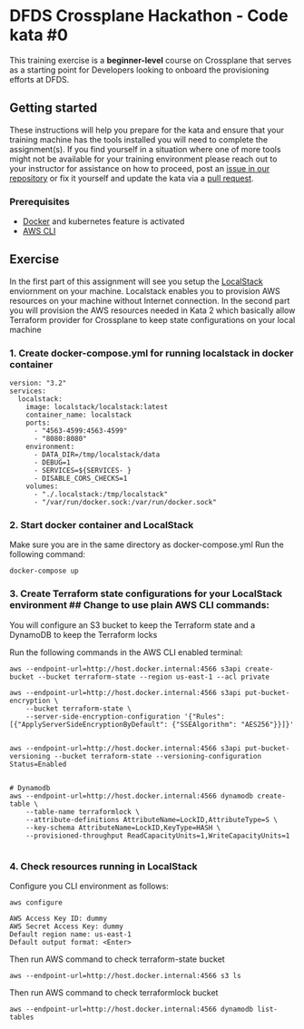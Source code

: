 DFDS Crossplane Hackathon - Code kata #0
======================================

This training exercise is a **beginner-level** course on Crossplane that serves as a starting point for Developers looking to onboard the provisioning efforts at DFDS.

## Getting started
These instructions will help you prepare for the kata and ensure that your training machine has the tools installed you will need to complete the assignment(s). If you find yourself in a situation where one of more tools might not be available for your training environment please reach out to your instructor for assistance on how to proceed, post an [issue in our repository](https://github.com/dfds/dojo/issues) or fix it yourself and update the kata via a [pull request](https://github.com/dfds/dojo/pulls).

### Prerequisites
* [Docker](https://www.docker.com/get-started) and kubernetes feature is activated
* [AWS CLI](https://aws.amazon.com/cli/)

## Exercise
In the first part of this assignment will see you setup the [LocalStack](https://github.com/localstack/localstack) enviornment on your machine. Localstack enables you to provision AWS resources on your machine without Internet connection.
In the second part you will provision the AWS resources needed in Kata 2 which basically allow Terraform provider for Crossplane to keep state configurations on your local machine

### 1. Create docker-compose.yml for running localstack in docker container
```
version: "3.2"
services:
  localstack:
    image: localstack/localstack:latest
    container_name: localstack
    ports:
      - "4563-4599:4563-4599"
      - "8080:8080"
    environment:
      - DATA_DIR=/tmp/localstack/data
      - DEBUG=1
      - SERVICES=${SERVICES- }
      - DISABLE_CORS_CHECKS=1
    volumes:
      - "./.localstack:/tmp/localstack"
      - "/var/run/docker.sock:/var/run/docker.sock"
```

### 2. Start docker container and LocalStack
Make sure you are in the same directory as docker-compose.yml
Run the following command:
```
docker-compose up
```

### 3. Create Terraform state configurations for your LocalStack environment ## Change to use plain AWS CLI commands:
You will configure an S3 bucket to keep the Terraform state and a DynamoDB to keep the Terraform locks

Run the following commands in the AWS CLI enabled terminal:
```
aws --endpoint-url=http://host.docker.internal:4566 s3api create-bucket --bucket terraform-state --region us-east-1 --acl private

aws --endpoint-url=http://host.docker.internal:4566 s3api put-bucket-encryption \
    --bucket terraform-state \
    --server-side-encryption-configuration '{"Rules": [{"ApplyServerSideEncryptionByDefault": {"SSEAlgorithm": "AES256"}}]}'


aws --endpoint-url=http://host.docker.internal:4566 s3api put-bucket-versioning --bucket terraform-state --versioning-configuration Status=Enabled


# Dynamodb
aws --endpoint-url=http://host.docker.internal:4566 dynamodb create-table \
    --table-name terraformlock \
    --attribute-definitions AttributeName=LockID,AttributeType=S \
    --key-schema AttributeName=LockID,KeyType=HASH \
    --provisioned-throughput ReadCapacityUnits=1,WriteCapacityUnits=1


```
### 4. Check resources running in LocalStack

Configure you CLI environment as follows:
```
aws configure

AWS Access Key ID: dummy 
AWS Secret Access Key: dummy
Default region name: us-east-1
Default output format: <Enter>

```
Then run AWS command to check terraform-state bucket
```
aws --endpoint-url=http://host.docker.internal:4566 s3 ls
```
Then run AWS command to check terraformlock bucket
```
aws --endpoint-url=http://host.docker.internal:4566 dynamodb list-tables
```
